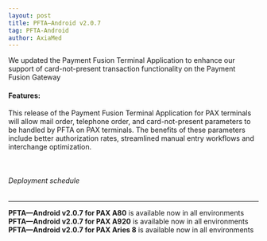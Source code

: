 ```yaml
---
layout: post
title: PFTA—Android v2.0.7
tag: PFTA-Android
author: AxiaMed
---
```

We updated the Payment Fusion Terminal Application to enhance our support of card-not-present transaction functionality on the Payment Fusion Gateway

#### Features:

This release of the Payment Fusion Terminal Application for PAX terminals will allow mail order, telephone order, and card-not-present parameters to be handled by PFTA on PAX terminals. The benefits of these parameters include better authorization rates, streamlined manual entry workflows and interchange optimization. 



&nbsp;  
###### Deployment schedule
* * *
**PFTA—Android v2.0.7 for PAX A80** is available now in all environments
<br>
**PFTA—Android v2.0.7 for PAX A920** is available now in all environments
<br>
**PFTA—Android v2.0.7 for PAX Aries 8** is available now in all environments
